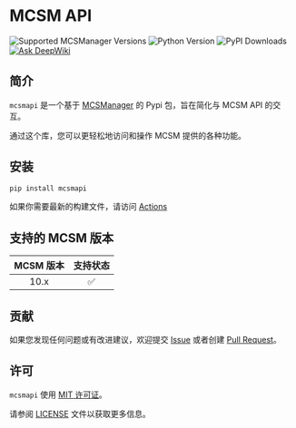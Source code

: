# MCSM API

![Supported MCSManager Versions](https://img.shields.io/badge/Supported%20MCSManager%20Versions-10.x-blue)
![Python Version](https://img.shields.io/badge/Python%20Version-%3E%3D3.10-blue)
![PyPI Downloads](https://img.shields.io/pypi/dm/mcsmapi)
[![Ask DeepWiki](https://deepwiki.com/badge.svg)](https://deepwiki.com/molanp/mcsmapi)

## 简介

`mcsmapi` 是一个基于 [MCSManager](https://github.com/MCSManager/MCSManager) 的 Pypi 包，旨在简化与 MCSM API 的交互。

通过这个库，您可以更轻松地访问和操作 MCSM 提供的各种功能。

## 安装

```bash
pip install mcsmapi
```

如果你需要最新的构建文件，请访问
[Actions](https://github.com/molanp/mcsmapi/actions)

## 支持的 MCSM 版本

| MCSM 版本 | 支持状态 |
| :-------: | :------: |
|   10.x    |    ✅    |

## 贡献

如果您发现任何问题或有改进建议，欢迎提交 [Issue](https://github.com/molanp/mcsmapi/issues) 或者创建 [Pull Request](https://github.com/molanp/mcsmapi/pulls)。

## 许可

`mcsmapi` 使用 [MIT 许可证](https://opensource.org/licenses/MIT)。

请参阅 [LICENSE](LICENSE) 文件以获取更多信息。
